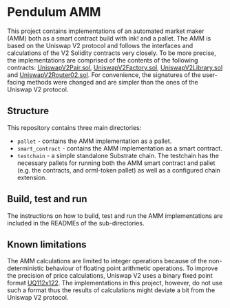 # Pendulum AMM

This project contains implementations of an automated market maker (AMM) both as a smart contract build with ink! and a pallet.
The AMM is based on the Uniswap V2 protocol and follows the interfaces and calculations of the V2 Solidity contracts very closely.
To be more precise, the implementations are comprised of the contents of the following contracts: [UniswapV2Pair.sol](https://github.com/Uniswap/v2-core/blob/master/contracts/UniswapV2Pair.sol), [UniswapV2Factory.sol](https://github.com/Uniswap/v2-core/blob/master/contracts/UniswapV2Factory.sol), [UniswapV2Library.sol](https://github.com/Uniswap/v2-periphery/blob/master/contracts/libraries/UniswapV2Library.sol) and [UniswapV2Router02.sol](https://github.com/Uniswap/v2-periphery/blob/master/contracts/UniswapV2Router02.sol).
For convenience, the signatures of the user-facing methods were changed and are simpler than the ones of the Uniswap V2 protocol.

## Structure

This repository contains three main directories:

- `pallet` - contains the AMM implementation as a pallet.
- `smart_contract` - contains the AMM implementation as a smart contract.
- `testchain` - a simple standalone Substrate chain.
  The testchain has the necessary pallets for running both the AMM smart contract and pallet (e.g. the contracts, and orml-token pallet) as well as a configured chain extension.

## Build, test and run

The instructions on how to build, test and run the AMM implementations are included in the READMEs of the sub-directories.

## Known limitations

The AMM calculations are limited to integer operations because of the non-deterministic behaviour of floating point arithmetic operations.
To improve the precision of price calculations, Uniswap V2 uses a binary fixed point format [UQ112x122](https://github.com/Uniswap/v2-core/blob/master/contracts/libraries/UQ112x112.sol).
The implementations in this project, however, do not use such a format thus the results of calculations might deviate a bit from the Uniswap V2 protocol.
